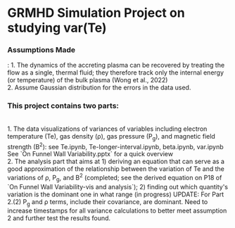# GRMHD Simulation Project on studying var(Te)
<h3>Assumptions Made</h3>:
1. The dynamics of the accreting plasma can be recovered by treating the flow as a single, thermal fluid; they therefore track only the internal energy (or temperature) of the bulk plasma (Wong et al., 2022) <br>
2. Assume Gaussian distribution for the errors in the data used. <br>
<h3>This project contains two parts:</h3> <br>
1. The data visualizations of variances of variables including electron temperature (Te), gas density (ρ), gas pressure (P<sub>g</sub>), and magnetic field strength (B<sup>2</sup>): see Te.ipynb, Te-longer-interval.ipynb,
   beta.ipynb, var.ipynb <br> See `On Funnel Wall Variability.pptx` for a quick overview <br>
2. The analysis part that aims at 1) deriving an equation that can serve as a good approximation of the relationship between the variation of Te and the variations of ρ, P<sub>g</sub>, and B<sup>2</sup> (completed; see the derived equation on P18 of `On Funnel Wall Variability-vis and analysis`);
   2) finding out which quantity's variation is the dominant one in what range (in progress)
UPDATE: For Part 2.(2) P<sub>g</sub> and ρ terms, include their covariance, are dominant. Need to increase timestamps for all variance calculations to better meet assumption 2 and further test the results found.

